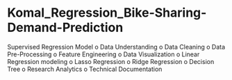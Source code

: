 # Komal_Regression_Bike-Sharing-Demand-Prediction
Supervised Regression Model
o	Data Understanding
o	Data Cleaning
o	Data Pre-Processing
o	Feature Engineering
o	Data Visualization
o	Linear Regression modeling
o	Lasso Regression
o	Ridge Regression
o	Decision Tree
o	Research Analytics
o	Technical Documentation
